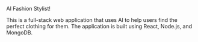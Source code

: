 AI Fashion Stylist!

This is a full-stack web application that uses AI to help users find the perfect clothing for them. The application is built using React, Node.js, and MongoDB. 